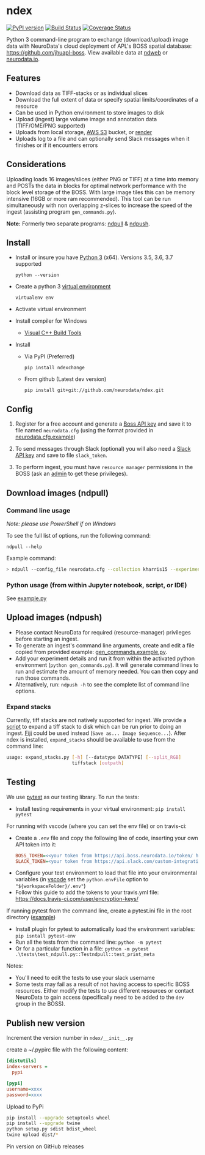 # ndex

[![PyPI version](https://badge.fury.io/py/ndexchange.svg)](https://badge.fury.io/py/ndexchange) 
[![Build Status](https://travis-ci.org/neurodata/ndex.svg?branch=master)](https://travis-ci.org/neurodata/ndex)
[![Coverage Status](https://coveralls.io/repos/github/neurodata/ndpull/badge.svg?branch=master)](https://coveralls.io/github/neurodata/ndpull?branch=master)

Python 3 command-line program to exchange (download/upload) image data with NeuroData's cloud deployment of APL's BOSS spatial database: <https://github.com/jhuapl-boss>.  View available data at [ndweb](https://ndwebtools.neurodata.io/) or [neurodata.io](https://neurodata.io/).

## Features

- Download data as TIFF-stacks or as individual slices
- Download the full extent of data or specify spatial limits/coordinates of a resource
- Can be used in Python environment to store images to disk
- Upload (ingest) large volume image and annotation data (TIFF/OME/PNG supported)
- Uploads from local storage, [AWS S3](https://aws.amazon.com/s3/) bucket, or [render](https://github.com/saalfeldlab/render)
- Uploads log to a file and can optionally send Slack messages when it finishes or if it encounters errors

## Considerations

Uploading loads 16 images/slices (either PNG or TIFF) at a time into memory and POSTs the data in blocks for optimal network performance with the block level storage of the BOSS.  With large image tiles this can be memory intensive (16GB or more ram recommended).  This tool can be run simultaneously with non overlapping z-slices to increase the speed of the ingest (assisting program `gen_commands.py`).

**Note:** Formerly two separate programs: [ndpull](https://github.com/neurodata-arxiv/ndpull) & [ndpush](https://github.com/neurodata-arxiv/ndpush).

## Install

- Install or insure you have [Python 3](https://www.python.org/downloads/) (x64).  Versions 3.5, 3.6, 3.7 supported

  `python --version`
- Create a python 3 [virtual environment](https://virtualenv.pypa.io/en/stable/)

  `virtualenv env`
- Activate virtual environment

- Install compiler for Windows

  - [Visual C++ Build Tools](https://visualstudio.microsoft.com/downloads/#build-tools-for-visual-studio-2017)

- Install
  - Via PyPI (Preferred)

    `pip install ndexchange`
  - From github (Latest dev version)

    `pip install git+git://github.com/neurodata/ndex.git`

## Config

1. Register for a free account and generate a [Boss API key](https://api.boss.neurodata.io/v1/mgmt/token) and save it to file named `neurodata.cfg` (using the format provided in [neurodata.cfg.example](examples/neurodata.cfg.example))

1. To send messages through Slack (optional) you will also need a [Slack API key](https://api.slack.com/custom-integrations/legacy-tokens) and save to file `slack_token`.

1. To perform ingest, you must have `resource manager` permissions in the BOSS (ask an [admin](mailto:support@neurodata.io) to get these privileges).

## Download images (ndpull)

### Command line usage

*Note: please use PowerShell if on Windows*

To see the full list of options, run the following command:

`ndpull --help`

Example command:

```sh
> ndpull --config_file neurodata.cfg --collection kharris15 --experiment apical --channel em --x 4096 4608 --y 4608 5120 --z 90 100 --outdir .
```

### Python usage (from within Jupyter notebook, script, or IDE)

See [example.py](examples/example_ndpull.py)

## Upload images (ndpush)

- Please contact NeuroData for required (resource-manager) privileges before starting an ingest.
- To generate an ingest's command line arguments, create and edit a file copied from provided example: [gen_commands.example.py](examples/gen_commands.example.py).
- Add your experiment details and run it from within the activated python environment (`python gen_commands.py`).  It will generate command lines to run and estimate the amount of memory needed.  You can then copy and run those commands.
- Alternatively, run: `ndpush -h` to see the complete list of command line options.

### Expand stacks

Currently, tiff stacks are not natively supported for ingest.  We provide a [script](scripts/expand_stacks.py) to expand a tiff stack to disk which can be run prior to doing an ingest.  [Fiji](https://fiji.sc/) could be used instead (`Save as... Image Sequence...`).  After ndex is installed, `expand_stacks` should be available to use from the command line:

```sh
usage: expand_stacks.py [-h] [--datatype DATATYPE] [--split_RGB]
                        tiffstack [outpath]
```

## Testing

We use [pytest](https://pytest.org/) as our testing library.  To run the tests:

- Install testing requirements in your virtual environment: `pip install pytest`

For running with vscode (where you can set the env file) or on travis-ci:
- Create a `.env` file and copy the following line of code, inserting your own API token into it:
  ```ini
  BOSS_TOKEN=<<your token from https://api.boss.neurodata.io/token/ here>>
  SLACK_TOKEN=<your token from https://api.slack.com/custom-integrations/legacy-tokens here>>
  ```
- Configure your test environment to load that file into your environmental variables (in [vscode](https://code.visualstudio.com/docs/python/environments#_where-the-extension-looks-for-environments) set the `python.envFile` option to `"${workspaceFolder}/.env"`)
- Follow this guide to add the tokens to your travis.yml file:
https://docs.travis-ci.com/user/encryption-keys/

If running pytest from the command line, create a pytest.ini file in the root directory ([example](examples/pytest.ini.example))
- Install plugin for pytest to automatically load the environment variables: `pip isntall pytest-env`
- Run all the tests from the command line: `python -m pytest`
- Or for a particular function in a file: `python -m pytest .\tests\test_ndpull.py::Testndpull::test_print_meta`

Notes:
- You'll need to edit the tests to use your slack username
- Some tests may fail as a result of not having access to specific BOSS resources.  Either modify the tests to use different resources or contact NeuroData to gain access (specifically need to be added to the `dev` group in the BOSS).

## Publish new version

Increment the version number in `ndex/__init__.py`

create a ~/.pypirc file with the following content:

```ini
[distutils]
index-servers =
  pypi

[pypi]
username=xxxx
password=xxxx
```

Upload to PyPi

```bash
pip install --upgrade setuptools wheel
pip install --upgrade twine
python setup.py sdist bdist_wheel
twine upload dist/*
```

Pin version on GitHub releases